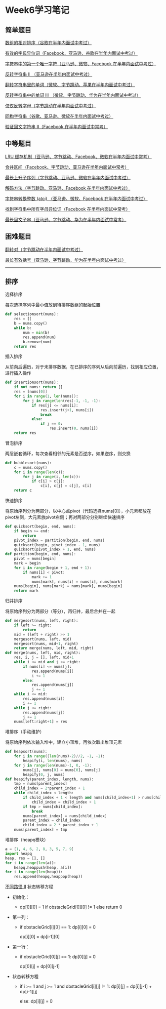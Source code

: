 Week6学习笔记
=============
简单题目
--------
[数组的相对排序（谷歌在半年内面试中考过）](https://leetcode-cn.com/problems/relative-sort-array/)

[有效的字母异位词（Facebook、亚马逊、谷歌在半年内面试中考过）](https://leetcode-cn.com/problems/valid-anagram/)

[字符串中的第一个唯一字符（亚马逊、微软、Facebook 在半年内面试中考过）](https://leetcode-cn.com/problems/first-unique-character-in-a-string/)

[反转字符串 II （亚马逊在半年内面试中考过）](https://leetcode-cn.com/problems/reverse-string-ii/)

[翻转字符串里的单词（微软、字节跳动、苹果在半年内面试中考过）](https://leetcode-cn.com/problems/reverse-words-in-a-string/)

[反转字符串中的单词 III （微软、字节跳动、华为在半年内面试中考过）](https://leetcode-cn.com/problems/reverse-words-in-a-string-iii/)

[仅仅反转字母（字节跳动在半年内面试中考过）](https://leetcode-cn.com/problems/reverse-only-letters/)

[同构字符串（谷歌、亚马逊、微软在半年内面试中考过）](https://leetcode-cn.com/problems/isomorphic-strings/)

[验证回文字符串 Ⅱ（Facebook 在半年内面试中常考）](https://leetcode-cn.com/problems/valid-palindrome-ii/)

中等题目
--------
[LRU 缓存机制（亚马逊、字节跳动、Facebook、微软在半年内面试中常考）](https://leetcode-cn.com/problems/lru-cache/#/)

[合并区间（Facebook、字节跳动、亚马逊在半年内面试中常考）](https://leetcode-cn.com/problems/merge-intervals/)

[最长上升子序列（字节跳动、亚马逊、微软在半年内面试中考过）](https://leetcode-cn.com/problems/longest-increasing-subsequence/)

[解码方法（字节跳动、亚马逊、Facebook 在半年内面试中考过）](https://leetcode-cn.com/problems/decode-ways/)

[字符串转换整数 (atoi) （亚马逊、微软、Facebook 在半年内面试中考过）](https://leetcode-cn.com/problems/string-to-integer-atoi/)

[找到字符串中所有字母异位词（Facebook 在半年内面试中常考）](https://leetcode-cn.com/problems/find-all-anagrams-in-a-string/)

[最长回文子串（亚马逊、字节跳动、华为在半年内面试中常考）](https://leetcode-cn.com/problems/longest-palindromic-substring/)

困难题目
--------
[翻转对（字节跳动在半年内面试中考过）](https://leetcode-cn.com/problems/reverse-pairs/)

[最长有效括号（亚马逊、字节跳动、华为在半年内面试中考过）](https://leetcode-cn.com/problems/longest-valid-parentheses/)
***
排序
-------------
选择排序

每次选择序列中最小值放到待排序数组的起始位置
```py
def selectionsort(nums):
    res = []
    b = nums.copy()
    while b:
        num = min(b)
        res.append(num)
        b.remove(num)
    return res
```
插入排序

从前向后遍历，对于未排序数据，在已排序的序列从后向前遍历，找到相应位置，进行插入操作
```py
def insertionsort(nums):
    if not nums: return []
    res = [nums[0]]
    for i in range(1, len(nums)):
        for j in range(len(res)-1, -1, -1):
            if res[j] <= nums[i]:
                res.insert(j+1, nums[i])
                break
            else:
                if j == 0:
                    res.insert(0, nums[i])
    return res
```
冒泡排序

两层嵌套循环，每次查看相邻的元素是否逆序，如果逆序，则交换
```py
def bubblesort(nums):
    c = nums.copy()
    for i in range(len(c)):
        for j in range(i, len(c)):
            if c[i] > c[j]:
                c[i], c[j] = c[j], c[i]
    return c
```
快速排序

将原始序列分为两部分，以中心点pivot（代码选择nums[0]），小元素都放在pivot左侧，大元素放pivot右侧；再对两部分分别继续快速排序
```py
def quicksort(begin, end, nums):
    if begin >= end:
        return
    pivot_index = partition(begin, end, nums)
    quicksort(begin, pivot_index - 1, nums)
    quicksort(pivot_index + 1, end, nums)
def partition(begin, end, nums):
    pivot = nums[begin]
    mark = begin
    for i in range(begin + 1, end + 1):
        if nums[i] < pivot:
            mark += 1
            nums[mark], nums[i] = nums[i], nums[mark]
    nums[begin], nums[mark] = nums[mark], nums[begin]
    return mark
```
归并排序

将原始序列分为两部分（等分），再归并，最后合并在一起
```py
def mergesort(nums, left, right):
    if left >= right:
        return
    mid = (left + right) >> 1
    mergesort(nums, left, mid)
    mergesort(nums, mid+1, right)
    return merge(nums, left, mid, right)
def merge(nums, left, mid, right):
    res, i, j = [], left, mid+1
    while i <= mid and j <= right:
        if nums[i] <= nums[j]:
            res.append(nums[i])
            i += 1
        else:
            res.append(nums[j])
            j += 1
    while i <= mid:
        res.append(nums[i])
        i += 1
    while j <= right:
        res.append(nums[j])
        j += 1
    nums[left:right+1] = res
```
堆排序（手动维护）

将原始序列依次输入堆中，建立小顶堆，再依次取出堆顶元素
```py
def heapsort(nums):
    for i in range((len(nums)-2)//2, -1, -1):
        heapify(i, len(nums), nums)
    for j in range(len(nums)-1, 0, -1):
        nums[j], nums[0] = nums[0], nums[j]
        heapify(0, j, nums)
def heapify(parent_index, length, nums):
    tmp = nums[parent_index]
    child_index = 2*parent_index + 1
    while child_index < length:
        if child_index + 1 < length and nums[child_index+1] > nums[child_index]:
            child_index = child_index + 1
        if tmp > nums[child_index]:
            break
        nums[parent_index] = nums[child_index]
        parent_index = child_index
        child_index = 2 * parent_index + 1
    nums[parent_index] = tmp
```
堆排序（heapq模块）
```py
a = [1, 4, 6, 2, 8, 3, 5, 7, 9]
import heapq
heap, res = [], []
for i in range(len(a)):
    heapq.heappush(heap, a[i])
for i in range(len(heap)):
    res.append(heapq.heappop(heap))
```
[不同路径 II](https://leetcode-cn.com/problems/unique-paths-ii/) 状态转移方程

* 初始化：
    * dp[0][0] = 1 if obstacleGrid[0][0] != 1 else return 0

* 第一列：
    * if obstacleGrid[i][0] == 1: dp[i][0] = 0
    
        dp[i][0] = dp[i-1][0]
* 第一行：
    * if obstacleGrid[0][j] == 1: dp[0][j] = 0
    
        dp[0][j] = dp[0][j-1] 
* 状态转移方程
    * if i >= 1 and j >= 1 and obstacleGrid[i][j] != 1: dp[i][j] = dp[i][j-1] + dp[i-1][j]
    
        else: dp[i][j] = 0
